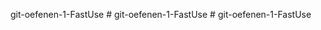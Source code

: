 git-oefenen-1-FastUse
#   g i t - o e f e n e n - 1 - F a s t U s e  
 #   g i t - o e f e n e n - 1 - F a s t U s e  
 